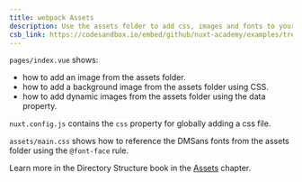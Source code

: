 ```yaml
---
title: webpack Assets
description: Use the assets folder to add css, images and fonts to your application
csb_link: https://codesandbox.io/embed/github/nuxt-academy/examples/tree/master/asset-management/webpack-assets?fontsize=14&hidenavigation=1&theme=dark&view=editor
---
```


<example-intro></example-intro>

`pages/index.vue` shows:

- how to add an image from the assets folder.
- how to add a background image from the assets folder using CSS.
- how to add dynamic images from the assets folder using the data property.

`nuxt.config.js` contains the `css` property for globally adding a css file.

`assets/main.css` shows how to reference the DMSans fonts from the assets folder using the `@font-face` rule.

<alert type="next">

Learn more in the Directory Structure book in the [Assets](/docs/directory-structure/assets) chapter.

</alert>

<code-sandbox :src="csb_link"></code-sandbox>
